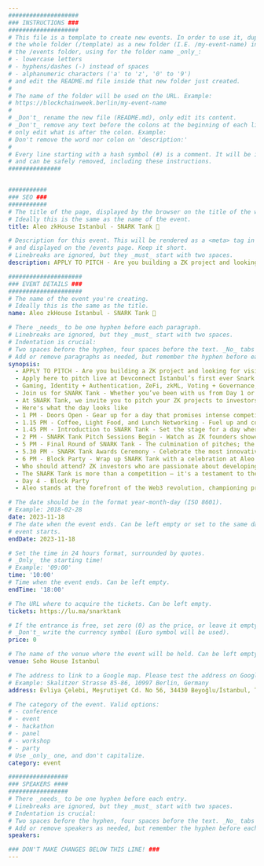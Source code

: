 ```yaml
---
####################
### INSTRUCTIONS ###
####################
# This file is a template to create new events. In order to use it, duplicate
# the whole folder (/template) as a new folder (I.E. /my-event-name) inside of
# the /events folder, using for the folder name _only_:
# - lowercase letters
# - hyphens/dashes (-) instead of spaces
# - alphanumeric characters ('a' to 'z', '0' to '9')
# and edit the README.md file inside that new folder just created.
#
# The name of the folder will be used on the URL. Example:
# https://blockchainweek.berlin/my-event-name
#
# _Don't_ rename the new file (README.md), only edit its content.
# _Don't_ remove any text before the colons at the beginning of each line,
# only edit what is after the colon. Example:
# Don't remove the word nor colon on 'description:'
#
# Every line starting with a hash symbol (#) is a comment. It will be ignored
# and can be safely removed, including these instructions.
###############


###########
### SEO ###
###########
# The title of the page, displayed by the browser on the title of the window.
# Ideally this is the same as the name of the event.
title: Aleo zkHouse Istanbul - SNARK Tank 🎤

# Description for this event. This will be rendered as a <meta> tag in the HTML,
# and displayed on the /events page. Keep it short.
# Linebreaks are ignored, but they _must_ start with two spaces.
description: APPLY TO PITCH - ​Are you building a ZK project and looking for visibility and funding?

#####################
### EVENT DETAILS ###
#####################
# The name of the event you're creating.
# Ideally this is the same as the title.
name: Aleo zkHouse Istanbul - SNARK Tank 🎤

# There _needs_ to be one hyphen before each paragraph.
# Linebreaks are ignored, but they _must_ start with two spaces.
# Indentation is crucial:
# Two spaces before the hyphen, four spaces before the text. _No_ tabs allowed.
# Add or remove paragraphs as needed, but remember the hyphen before each entry.
synopsis:
  - APPLY TO PITCH - ​Are you building a ZK project and looking for visibility and funding?
  - ​Apply here to pitch live at Devconnect Istanbul’s first ever Snark Tank - the largest ever ZK pitch competition - by November 8th, 2023 for a chance to win up to $200,000 worth of prizes in front of our Snarks from Aleo, A16Z Crypto, Orange DAO, and beyond.
  - ​Gaming, ​Identity + Authentication, ​ZeFi, ​zkML, Voting + Governance, Scale Up, ​Audience Vote, Are you ready to enter the Snark Tank?
  - Join us for SNARK Tank - Whether you’ve been with us from Day 1 or are just joining Aleo zkHouse, you’re encouraged to participate in SNARK Tank, our final event. Day 4 wraps up zkHouse’s four-day inclusive and interactive experience for zero-knowledge enthusiasts.
  - ​At SNARK Tank, we invite you to pitch your ZK projects to investors to potentially get the funding — a share of the impressive $200K prize pool — you need to make your idea a reality. You can also watch the pitches to see what projects rise to the top. It’s all happening inside SoHo House Istanbul’s beautiful velvet-covered screening room.
  - Here's what the day looks like
  - 1 PM - Doors Open - Gear up for a day that promises intense competition and vibrant celebrations.
  - ​1.15 PM - Coffee, Light Food, and Lunch Networking - Fuel up and connect before the day’s proceedings.
  - ​1.45 PM - Introduction to SNARK Tank - Set the stage for a day where ideas transform into investments.
  - 2 PM - SNARK Tank Pitch Sessions Begin - Watch as ZK founders showcase their innovations, vying for the attention of discerning investors.
  - 5 PM - Final Round of SNARK Tank - The culmination of pitches; the air thick with anticipation.
  - ​5.30 PM - SNARK Tank Awards Ceremony - Celebrate the most innovative projects as they receive over $200K in prizes.
  - 6 PM - Block Party - Wrap up SNARK Tank with a celebration at Aleo zkHouse's Block party!
  - ​Who should attend? ZK investors who are passionate about ​​​developing their ZK projects — and getting the funding they need to take off, ​Discovering the next big ZK projects and the minds behind them, ​Experiencing the intersection of innovation and investment, ​Witness ZK innovation
  - ​The SNARK Tank is more than a competition — it's a testament to the spirit of innovation in the ZK community. After the pitches, head to our Block Party to toast zkHouse and enjoy Turkish food and culture with fellow ZK enthusiasts.
  - ​Day 4 - Block Party
  - ​Aleo stands at the forefront of the Web3 revolution, championing privacy and innovation. Our platform empowers developers worldwide, fostering the birth of trailblazing private applications underpinned by zero-knowledge proofs."

# The date should be in the format year-month-day (ISO 8601).
# Example: 2018-02-28
date: 2023-11-18
# The date when the event ends. Can be left empty or set to the same day the
# event starts.
endDate: 2023-11-18

# Set the time in 24 hours format, surrounded by quotes.
# _Only_ the starting time!
# Example: '09:00'
time: '10:00'
# Time when the event ends. Can be left empty.
endTime: '18:00'

# The URL where to acquire the tickets. Can be left empty.
tickets: https://lu.ma/snarktank

# If the entrance is free, set zero (0) as the price, or leave it empty.
# _Don't_ write the currency symbol (Euro symbol will be used).
price: 0

# The name of the venue where the event will be held. Can be left empty.
venue: Soho House Istanbul

# The address to link to a Google map. Please test the address on Google Maps.
# Example: Skalitzer Strasse 85-86, 10997 Berlin, Germany
address: Evliya Çelebi, Meşrutiyet Cd. No 56, 34430 Beyoğlu/İstanbul, Türkiye

# The category of the event. Valid options:
# - conference
# - event
# - hackathon
# - panel
# - workshop
# - party
# Use _only_ one, and don't capitalize.
category: event

#################
### SPEAKERS ####
#################
# There _needs_ to be one hyphen before each entry.
# Linebreaks are ignored, but they _must_ start with two spaces.
# Indentation is crucial:
# Two spaces before the hyphen, four spaces before the text. _No_ tabs allowed.
# Add or remove speakers as needed, but remember the hyphen before each entry.
speakers:

### DON'T MAKE CHANGES BELOW THIS LINE! ###
---
```


<!-- ### DON'T MAKE CHANGES BELOW THIS LINE! ### -->

<Event-Content/>
